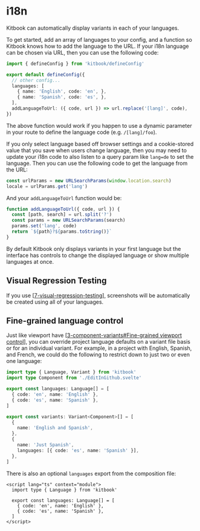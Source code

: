 # i18n

Kitbook can automatically display variants in each of your languages.

To get started, add an array of languages to your config, and a function so Kitbook knows how to add the language to the URL. If your i18n language can be chosen via URL, then you can use the following code:

```ts title="vite.config.ts" {5-9}
import { defineConfig } from 'kitbook/defineConfig'

export default defineConfig({
  // other config...
  languages: [
    { name: 'English', code: 'en', },
    { name: 'Spanish', code: 'es', },
  ],
  addLanguageToUrl: ({ code, url }) => url.replace('[lang]', code),
})
```

The above function would work if you happen to use a dynamic parameter in your route to define the language code (e.g. `/[lang]/foo`).

If you only select language based off browser settings and a cookie-stored value that you save when users change language, then you may need to update your i18n code to also listen to a query param like `lang=de` to set the language. Then you can use the following code to get the language from the URL:

```ts
const urlParams = new URLSearchParams(window.location.search)
locale = urlParams.get('lang')
```

And your `addLanguageToUrl` function would be:

```ts
function addLanguageToUrl({ code, url }) {
  const [path, search] = url.split('?')
  const params = new URLSearchParams(search)
  params.set('lang', code)
  return `${path}?${params.toString()}`
}
```

By default Kitbook only displays variants in your first language but the interface has controls to change the displayed language or show multiple languages at once.

## Visual Regression Testing

If you use [[7-visual-regression-testing]], screenshots will be automatically be created using all of your languages.

## Fine-grained language control

Just like viewport have [[3-component-variants#Fine-grained viewport control]], you can override project language defaults on a variant file basis or for an individual variant. For example, in a project with English, Spanish, and French, we could do the following to restrict down to just two or even one language:

```ts title="foo.variants.ts"
import type { Language, Variant } from 'kitbook'
import type Component from './EditInGithub.svelte'

export const languages: Language[] = [
  { code: 'en', name: 'English' },
  { code: 'es', name: 'Spanish' },
]

export const variants: Variant<Component>[] = [
  {
    name: 'English and Spanish',
  },
  {
    name: 'Just Spanish',
    languages: [{ code: 'es', name: 'Spanish' }],
  },
]
```

<!-- Some components may not have any translated strings and so it doesn't make sense to iterate across languages. In that case you can just export an empty languages array from the variants file to show the first language: -->

<!-- title="foo.variants.ts"
export const languages = [] -->

There is also an optional `languages` export from the composition file:

```svelte title="foo.composition"
<script lang="ts" context="module">
  import type { Language } from 'kitbook'

  export const languages: Language[] = [
    { code: 'en', name: 'English' },
    { code: 'es', name: 'Spanish' },
  ]
</script>
``` 

<!-- Once again, an empty array is a quick way to just show the first language. -->


[//begin]: # "Autogenerated link references for markdown compatibility"
[7-visual-regression-testing]: 7-visual-regression-testing.md "Visual Regression Testing"
[3-component-variants#Fine-grained viewport control]: 3-component-variants.md "Component Variants"
[//end]: # "Autogenerated link references"